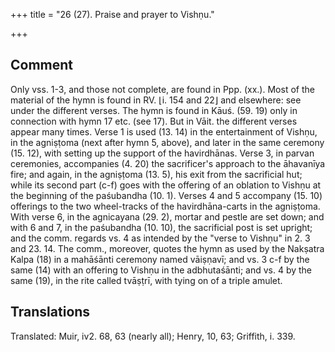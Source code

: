 +++
title = "26 (27). Praise and prayer to Vishṇu."

+++
## Comment
Only vss. 1-3, and those not complete, are found in Ppp. (xx.). Most of the material of the hymn is found in RV. ⌊i. 154 and 22⌋ and elsewhere: see under the different verses. The hymn is found in Kāuś. (59. 19) only in connection with hymn 17 etc. (see 17). But in Vāit. the different verses appear many times. Verse 1 is used (13. 14) in the entertainment of Vishṇu, in the agniṣṭoma (next after hymn 5, above), and later in the same ceremony (15. 12), with setting up the support of the havirdhānas. Verse 3, in parvan ceremonies, accompanies (4. 20) the sacrificer's approach to the āhavanīya fire; and again, in the agniṣṭoma (13. 5), his exit from the sacrificial hut; while its second part (c-f) goes with the offering of an oblation to Vishṇu at the beginning of the paśubandha (10. 1). Verses 4 and 5 accompany (15. 10) offerings to the two wheel-tracks of the havirdhāna-carts in the agniṣṭoma. With verse 6, in the agnicayana (29. 2), mortar and pestle are set down; and with 6 and 7, in the paśubandha (10. 10), the sacrificial post is set upright; and the comm. regards vs. 4 as intended by the "verse to Vishṇu" in 2. 3 and 23. 14. The comm., moreover, quotes the hymn as used by the Nakṣatra Kalpa (18) in a mahāśānti ceremony named vāiṣṇavī; and vs. 3 c-f by the same (14) with an offering to Vishṇu in the adbhutaśānti; and vs. 4 by the same (19), in the rite called tvāṣṭrī, with tying on of a triple amulet.


## Translations
Translated: Muir, iv2. 68, 63 (nearly all); Henry, 10, 63; Griffith, i. 339.
